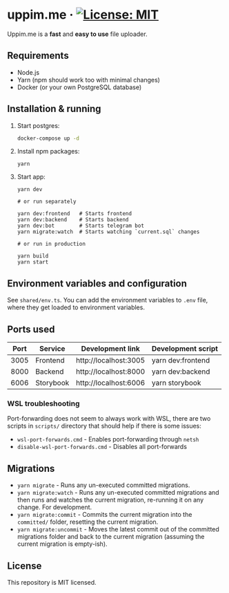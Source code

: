 # uppim.me &middot; [![License: MIT](https://img.shields.io/badge/License-MIT-yellow.svg)](https://opensource.org/licenses/MIT)

Uppim.me is a **fast** and **easy to use** file uploader.

## Requirements

- Node.js
- Yarn (npm should work too with minimal changes)
- Docker (or your own PostgreSQL database)

## Installation & running

1. Start postgres:

   ```sh
   docker-compose up -d
   ```

2. Install npm packages:
   ```
   yarn
   ```
3. Start app:

   ```
   yarn dev

   # or run separately

   yarn dev:frontend   # Starts frontend
   yarn dev:backend    # Starts backend
   yarn dev:bot        # Starts telegram bot
   yarn migrate:watch  # Starts watching `current.sql` changes

   # or run in production

   yarn build
   yarn start
   ```

## Environment variables and configuration

See `shared/env.ts`. You can add the environment variables to `.env` file, where they get loaded to environment variables.

## Ports used

| Port | Service   | Development link      | Development script |
| ---- | --------- | --------------------- | ------------------ |
| 3005 | Frontend  | http://localhost:3005 | yarn dev:frontend  |
| 8000 | Backend   | http://localhost:8000 | yarn dev:backend   |
| 6006 | Storybook | http://localhost:6006 | yarn storybook     |

### WSL troubleshooting

Port-forwarding does not seem to always work with WSL, there are two scripts in `scripts/` directory that should help if there is some issues:

- `wsl-port-forwards.cmd` - Enables port-forwarding through `netsh`
- `disable-wsl-port-forwards.cmd` - Disables all port-forwards

## Migrations

- `yarn migrate` - 
  Runs any un-executed committed migrations.
- `yarn migrate:watch` -
  Runs any un-executed committed migrations and then runs and watches the current migration, re-running it on any change. For development.
- `yarn migrate:commit` -
  Commits the current migration into the `committed/` folder, resetting the current migration.
- `yarn migrate:uncommit` -
  Moves the latest commit out of the committed migrations folder and back to the current migration (assuming the current migration is empty-ish).

## License

This repository is MIT licensed.
